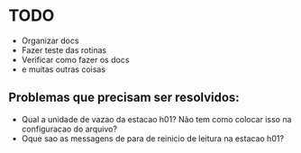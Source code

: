 # TODO
- Organizar docs
- Fazer teste das rotinas
- Verificar como fazer os docs
- e muitas outras coisas


## Problemas que precisam ser resolvidos:
- Qual a unidade de vazao da estacao h01? Não tem como colocar isso na configuracao do arquivo?
- Oque sao as messagens de para de reinicio de leitura na estacao h01?